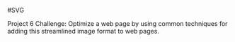 #SVG

Project 6 Challenge: Optimize a web page by using common techniques for adding this streamlined image format to web pages.
